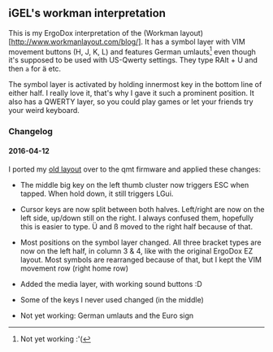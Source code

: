 ## iGEL's workman interpretation

This is my ErgoDox interpretation of the
(Workman layout)[http://www.workmanlayout.com/blog/]. It has a symbol layer
with VIM movement buttons (H, J, K, L) and features German umlauts[^1] even
though it's supposed to be used with US-Qwerty settings. They type RAlt + U and
then `a` for ä etc.

The symbol layer is activated by holding innermost key in the bottom line of
either half. I really love it, that's why I gave it such a prominent position.
It also has a QWERTY layer, so you could play games or let your friends try
your weird keyboard.

[^1]: Not yet working :'(

### Changelog
#### 2016-04-12

I ported my [old layout](https://github.com/iGEL/ergodox-firmware) over to the
qmt firmware and applied these changes:

* The middle big key on the left thumb cluster now triggers ESC when tapped.
  When hold down, it still triggers LGui.
* Cursor keys are now split between both halves. Left/right are now on the left
  side, up/down still on the right. I always confused them, hopefully this is
  easier to type.  Ü and ß moved to the right half because of that.
* Most positions on the symbol layer changed. All three bracket types are now on
  the left half, in column 3 & 4, like with the original ErgoDox EZ layout. Most
  symbols are rearranged because of that, but I kept the VIM movement row (right
  home row)
* Added the media layer, with working sound buttons :D
* Some of the keys I never used changed (in the middle)

* Not yet working: German umlauts and the Euro sign
